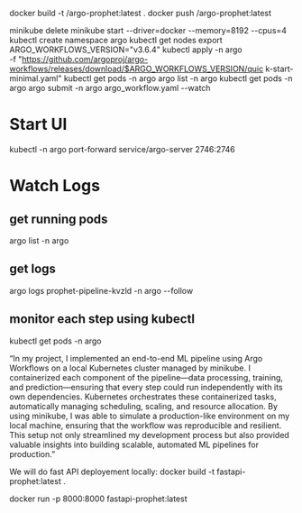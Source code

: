 docker build -t <your-dockerhub-user>/argo-prophet:latest .
docker push <your-dockerhub-user>/argo-prophet:latest




minikube delete
minikube start --driver=docker --memory=8192 --cpus=4
kubectl create namespace argo
kubectl get nodes
export ARGO_WORKFLOWS_VERSION="v3.6.4"
kubectl apply -n argo \
  -f "https://github.com/argoproj/argo-workflows/releases/download/$ARGO_WORKFLOWS_VERSION/quic
k-start-minimal.yaml"
kubectl get pods -n argo
argo list -n argo
kubectl get pods -n argo
 argo submit -n argo argo_workflow.yaml --watch

# Start UI
kubectl -n argo port-forward service/argo-server 2746:2746


# Watch Logs

## get running pods
argo list -n argo

## get logs
argo logs prophet-pipeline-kvzld -n argo --follow

## monitor each step using kubectl
kubectl get pods -n argo


“In my project, I implemented an end-to-end ML pipeline using Argo Workflows on a local Kubernetes cluster managed by minikube. I containerized each component of the pipeline—data processing, training, and prediction—ensuring that every step could run independently with its own dependencies. Kubernetes orchestrates these containerized tasks, automatically managing scheduling, scaling, and resource allocation. By using minikube, I was able to simulate a production-like environment on my local machine, ensuring that the workflow was reproducible and resilient. This setup not only streamlined my development process but also provided valuable insights into building scalable, automated ML pipelines for production.”

We will do fast API deployement locally:
docker build -t fastapi-prophet:latest .

docker run -p 8000:8000 fastapi-prophet:latest
